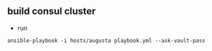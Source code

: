 ## build consul cluster

- run

```
ansible-playbook -i hosts/augusta playbook.yml --ask-vault-pass
```


